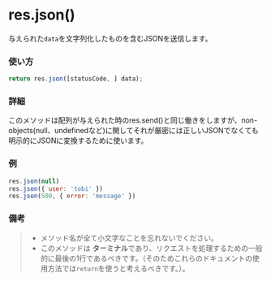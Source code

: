 # res.json()

与えられた`data`を文字列化したものを含むJSONを送信します。

### 使い方
```js
return res.json([statusCode, ] data);
```

### 詳細

このメソッドは配列が与えられた時のres.send()と同じ働きをしますが、non-objects(null、undefinedなど)に関してそれが厳密には正しいJSONでなくても明示的にJSONに変換するために使います。

### 例
```javascript
res.json(null)
res.json({ user: 'tobi' })
res.json(500, { error: 'message' })
```

### 備考
> + メソッド名が全て小文字なことを忘れないでください。
> + このメソッドは **ターミナル**であり、リクエストを処理するための一般的に最後の1行であるべきです。（そのためこれらのドキュメントの使用方法では`return`を使うと考えるべきです。）。



<docmeta name="uniqueID" value="resjson72272">
<docmeta name="displayName" value="res.json()">

